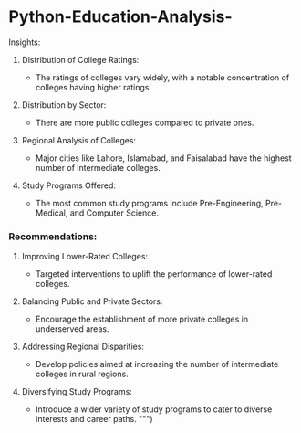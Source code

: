 # Python-Education-Analysis-
Insights:

1. Distribution of College Ratings:
   - The ratings of colleges vary widely, with a notable concentration of colleges having higher ratings.
   
2. Distribution by Sector:
   - There are more public colleges compared to private ones.
   
3. Regional Analysis of Colleges:
   - Major cities like Lahore, Islamabad, and Faisalabad have the highest number of intermediate colleges.
   
4. Study Programs Offered:
   - The most common study programs include Pre-Engineering, Pre-Medical, and Computer Science.

### Recommendations:

1. Improving Lower-Rated Colleges:
   - Targeted interventions to uplift the performance of lower-rated colleges.

2. Balancing Public and Private Sectors:
   - Encourage the establishment of more private colleges in underserved areas.

3. Addressing Regional Disparities:
   - Develop policies aimed at increasing the number of intermediate colleges in rural regions.

4. Diversifying Study Programs:
   - Introduce a wider variety of study programs to cater to diverse interests and career paths.
""")
